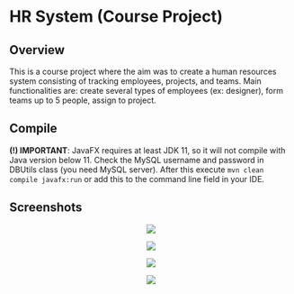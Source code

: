 # HR System (Course Project)

## Overview
This is a course project where the aim was to create a human resources system consisting of tracking employees, projects, 
and teams. Main functionalities are: create several types of employees (ex: designer), form teams up to 5 people, assign to project. 

## Compile
**(!) IMPORTANT**: JavaFX requires at least JDK 11, so it will not compile with Java version below 11. Check the MySQL username and password in DBUtils class (you need MySQL server).
After this execute `mvn clean compile javafx:run` or add this to the command line field in your IDE.

## Screenshots
<p align="center">
  <img src="https://raw.githubusercontent.com/nihadguluzade/hr-system/master/.github/images/s2.png">
</p>
<p align="center">
  <img src="https://raw.githubusercontent.com/nihadguluzade/hr-system/master/.github/images/s3.png">
</p>
<p align="center">
  <img src="https://raw.githubusercontent.com/nihadguluzade/hr-system/master/.github/images/s4.png">
</p>
<p align="center">
  <img src="https://raw.githubusercontent.com/nihadguluzade/hr-system/master/.github/images/s1.png">
</p>